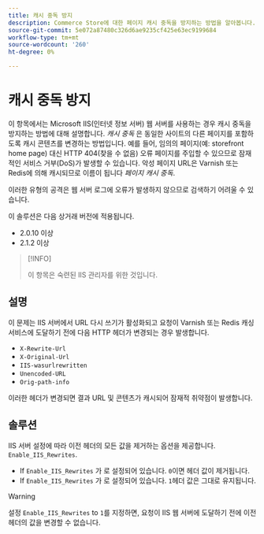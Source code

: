 ```yaml
---
title: 캐시 중독 방지
description: Commerce Store에 대한 페이지 캐시 중독을 방지하는 방법을 알아봅니다.
source-git-commit: 5e072a87480c326d6ae9235cf425e63ec9199684
workflow-type: tm+mt
source-wordcount: '260'
ht-degree: 0%

---
```



# 캐시 중독 방지

이 항목에서는 Microsoft IIS(인터넷 정보 서버) 웹 서버를 사용하는 경우 캐시 중독을 방지하는 방법에 대해 설명합니다. _캐시 중독_ 은 동일한 사이트의 다른 페이지를 포함하도록 캐시 콘텐츠를 변경하는 방법입니다. 예를 들어, 임의의 페이지(예: storefront home page) 대신 HTTP 404(찾을 수 없음) 오류 페이지를 주입할 수 있으므로 잠재적인 서비스 거부(DoS)가 발생할 수 있습니다. 악성 페이지 URL은 Varnish 또는 Redis에 의해 캐시되므로 이름이 됩니다 _페이지 캐시 중독_.

이러한 유형의 공격은 웹 서버 로그에 오류가 발생하지 않으므로 검색하기 어려울 수 있습니다.

이 솔루션은 다음 상거래 버전에 적용됩니다.

- 2.0.10 이상
- 2.1.2 이상

>[!INFO]
>
>이 항목은 숙련된 IIS 관리자를 위한 것입니다.

## 설명

이 문제는 IIS 서버에서 URL 다시 쓰기가 활성화되고 요청이 Varnish 또는 Redis 캐싱 서비스에 도달하기 전에 다음 HTTP 헤더가 변경되는 경우 발생합니다.

- `X-Rewrite-Url`
- `X-Original-Url`
- `IIS-wasurlrewritten`
- `Unencoded-URL`
- `Orig-path-info`

이러한 헤더가 변경되면 결과 URL 및 콘텐츠가 캐시되어 잠재적 취약점이 발생합니다.

## 솔루션

IIS 서버 설정에 따라 이전 헤더의 모든 값을 제거하는 옵션을 제공합니다. `Enable_IIS_Rewrites`.

- If `Enable_IIS_Rewrites` 가 로 설정되어 있습니다. `0`이면 헤더 값이 제거됩니다.
- If `Enable_IIS_Rewrites` 가 로 설정되어 있습니다. `1`헤더 값은 그대로 유지됩니다.

>[!WARNING]
>
>설정 `Enable_IIS_Rewrites` to `1`를 지정하면, 요청이 IIS 웹 서버에 도달하기 전에 이전 헤더의 값을 변경할 수 없습니다.
